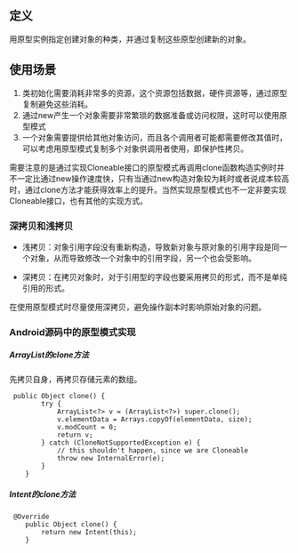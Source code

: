 
## 定义
用原型实例指定创建对象的种类，并通过复制这些原型创建新的对象。

## 使用场景
 1. 类初始化需要消耗非常多的资源，这个资源包括数据，硬件资源等，通过原型复制避免这些消耗。
 2. 通过new产生一个对象需要非常繁琐的数据准备或访问权限，这时可以使用原型模式
 3. 一个对象需要提供给其他对象访问，而且各个调用者可能都需要修改其值时，可以考虑用原型模式复制多个对象供调用者使用，即保护性拷贝。
 
 需要注意的是通过实现Cloneable接口的原型模式再调用clone函数构造实例时并不一定比通过new操作速度快，只有当通过new构造对象较为耗时或者说成本较高时，通过clone方法才能获得效率上的提升。当然实现原型模式也不一定非要实现Cloneable接口，也有其他的实现方式。


### 深拷贝和浅拷贝
 - 浅拷贝：对象引用字段没有重新构造，导致新对象与原对象的引用字段是同一个对象，从而导致修改一个对象中的引用字段，另一个也会受影响。
 
 - 深拷贝：在拷贝对象时，对于引用型的字段也要采用拷贝的形式，而不是单纯引用的形式。


在使用原型模式时尽量使用深拷贝，避免操作副本时影响原始对象的问题。


### Android源码中的原型模式实现
##### ArrayList的clone方法
先拷贝自身，再拷贝存储元素的数组。


```
 public Object clone() {
        try {
            ArrayList<?> v = (ArrayList<?>) super.clone();
            v.elementData = Arrays.copyOf(elementData, size);
            v.modCount = 0;
            return v;
        } catch (CloneNotSupportedException e) {
            // this shouldn't happen, since we are Cloneable
            throw new InternalError(e);
        }
    }
```


##### Intent的clone方法

```
 @Override
    public Object clone() {
        return new Intent(this);
    }
```
